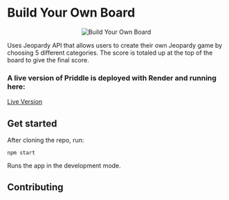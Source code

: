 # Build Your Own Board

<p align="center">
<img src="images/image/BuildYourOwnBoard (1).png" alt="Build Your Own Board" />
</p>

Uses Jeopardy API that allows users to create their own Jeopardy game by choosing 5 different categories. The score is totaled up at the top of the board to give the final score.

### A live version of Priddle is deployed with Render and running here:

[Live Version](https://zoej0504.github.io/Build-Your-Own-Board/)


## Get started

After cloning the repo, run:

```
npm start 
```

Runs the app in the development mode. 


## Contributing

